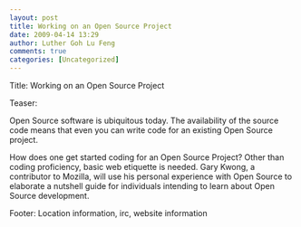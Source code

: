 ```yaml
---
layout: post
title: Working on an Open Source Project
date: 2009-04-14 13:29
author: Luther Goh Lu Feng
comments: true
categories: [Uncategorized]
---
```

Title: Working on an Open Source Project

Teaser:

Open Source software is ubiquitous today. The availability of the source code means that even you can write code for an existing Open Source project.

How does one get started coding for an Open Source Project? Other than coding proficiency, basic web etiquette is needed. Gary Kwong, a contributor to Mozilla, will use his personal experience with Open Source to elaborate a nutshell guide for individuals intending to learn about Open Source development.

Footer:
Location information, irc, website information
